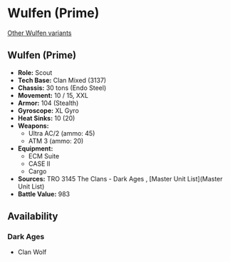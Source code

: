# Wulfen (Prime) 

[Other Wulfen variants](../wulfen.md) 

## Wulfen (Prime) 

- **Role:** Scout 
- **Tech Base:** Clan Mixed (3137) 
- **Chassis:** 30 tons (Endo Steel) 
- **Movement:** 10 / 15, XXL 
- **Armor:** 104 (Stealth) 
- **Gyroscope:** XL Gyro 
- **Heat Sinks:** 10 (20) 
- **Weapons:** 
  - Ultra AC/2 (ammo: 45) 
  - ATM 3 (ammo: 20) 
- **Equipment:** 
  - ECM Suite 
  - CASE II 
  - Cargo 
- **Sources:** TRO 3145 The Clans - Dark Ages , [Master Unit List](Master Unit List) 
- **Battle Value:** 983 

## Availability 

### Dark Ages 

- Clan Wolf 

